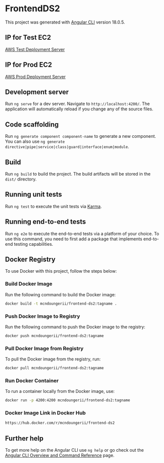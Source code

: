 # FrontendDS2

This project was generated with [Angular CLI](https://github.com/angular/angular-cli) version 18.0.5.

## IP for Test EC2

[AWS Test Deployment Server](http://3.70.45.228/)

## IP for Prod EC2

[AWS Prod Deployment Server](http://3.65.2.130/)

## Development server

Run `ng serve` for a dev server. Navigate to `http://localhost:4200/`. The application will automatically reload if you change any of the source files.

## Code scaffolding

Run `ng generate component component-name` to generate a new component. You can also use `ng generate directive|pipe|service|class|guard|interface|enum|module`.

## Build

Run `ng build` to build the project. The build artifacts will be stored in the `dist/` directory.

## Running unit tests

Run `ng test` to execute the unit tests via [Karma](https://karma-runner.github.io).

## Running end-to-end tests

Run `ng e2e` to execute the end-to-end tests via a platform of your choice. To use this command, you need to first add a package that implements end-to-end testing capabilities.

## Docker Registry

To use Docker with this project, follow the steps below:

### Build Docker Image

Run the following command to build the Docker image:

```sh
docker build -t mcndoungerii/frontend-ds2:tagname .
```

### Push Docker Image to Registry

Run the following command to push the Docker image to the registry:

```sh
docker push mcndoungerii/frontend-ds2:tagname
```

### Pull Docker Image from Registry

To pull the Docker image from the registry, run:

```sh
docker pull mcndoungerii/frontend-ds2:tagname
```

### Run Docker Container

To run a container locally from the Docker image, use:

```sh
docker run -p 4200:4200 mcndoungerii/frontend-ds2:tagname
```

### Docker Image Link in Docker Hub

```html
https://hub.docker.com/r/mcndoungerii/frontend-ds2
```

## Further help

To get more help on the Angular CLI use `ng help` or go check out the [Angular CLI Overview and Command Reference](https://angular.dev/tools/cli) page.
